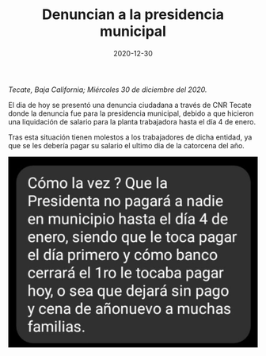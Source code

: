 ﻿---
layout: blog
title:  "Denuncian a la presidencia municipal"
date:   2020-12-30
categories: tecate
permalink: /:categories/:title:output_ext
image: /img/cnr/2020-12-30-denuncian-a-la-presidencia-municipal.jpg
alt: "Denuncian a la presidencia municipal"
autor: 
---


*Tecate, Baja California; Miércoles 30 de diciembre del 2020.*


El dia de hoy se presentó una denuncia ciudadana a través de CNR Tecate donde la denuncia fue para la presidencia municipal, debido a que hicieron una liquidación de salario para la planta trabajadora hasta el día 4 de enero.


Tras esta situación tienen molestos a los trabajadores de dicha entidad, ya que se les debería pagar su salario el ultimo dia de la catorcena del año.

<div id="carouselExampleSlidesOnly" class="carousel slide" data-ride="carousel">
  <div class="carousel-inner">
    <div class="carousel-item active">
       <img class="d-block w-100" src="/img/cnr/2020-12-30-denuncian-a-la-presidencia-municipal.jpg" loading="lazy"  alt="Denuncian a la presidencia municipal">
    </div>
  </div>
</div>